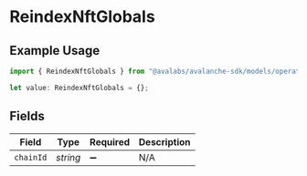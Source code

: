 # ReindexNftGlobals

## Example Usage

```typescript
import { ReindexNftGlobals } from "@avalabs/avalanche-sdk/models/operations";

let value: ReindexNftGlobals = {};
```

## Fields

| Field              | Type               | Required           | Description        |
| ------------------ | ------------------ | ------------------ | ------------------ |
| `chainId`          | *string*           | :heavy_minus_sign: | N/A                |
